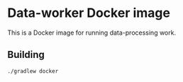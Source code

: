 # Data-worker Docker image

This is a Docker image for running data-processing work.

## Building

    ./gradlew docker
